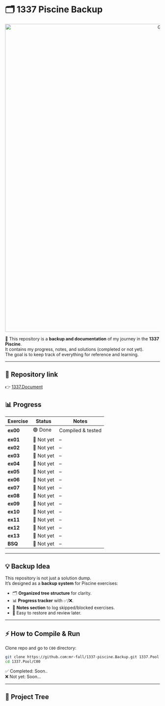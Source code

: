# 🗂️ 1337 Piscine Backup  

<p align="center">
  <img src="./assets/by-vegas.gif" alt="GIF" width="1000"/>
</p>

📌 This repository is a **backup and documentation** of my journey in the **1337 Piscine**.  
It contains my progress, notes, and solutions (completed or not yet).  
The goal is to keep track of everything for reference and learning.  

---

## 📂 Repository link  
👉 [1337.Document](https://github.com/mr-fall/1337.Document)


## 📊 Progress  

| Exercise | Status | Notes |
|----------|--------|-------|
| **ex00** | 🟢 Done | Compiled & tested |
| **ex01** | 🔴 Not yet | – |
| **ex02** | 🔴 Not yet | – |
| **ex03** | 🔴 Not yet | – |
| **ex04** | 🔴 Not yet | – |
| **ex05** | 🔴 Not yet | – |
| **ex06** | 🔴 Not yet | – |
| **ex07** | 🔴 Not yet | – |
| **ex08** | 🔴 Not yet | – |
| **ex09** | 🔴 Not yet | – |
| **ex10** | 🔴 Not yet | – |
| **ex11** | 🔴 Not yet | – |
| **ex12** | 🔴 Not yet | – |
| **ex13** | 🔴 Not yet | – |
| **BSQ**  | 🔴 Not yet | – |

---

## 💡 Backup Idea  

This repository is not just a solution dump.  
It’s designed as a **backup system** for Piscine exercises:  

- 🗂️ **Organized tree structure** for clarity.  
- 📊 **Progress tracker** with ✅/❌.  
- 📝 **Notes section** to log skipped/blocked exercises.  
- 🔄 Easy to restore and review later.  

---

## ⚡ How to Compile & Run  

Clone repo and go to `C00` directory:  
```bash
git clone https://github.com:mr-fall/1337-piscine.Backup.git 1337.Pool
cd 1337.Pool/C00
```
✅ Completed: Soon..  
  ❌ Not yet: Soon... 

---

## 🌳 Project Tree  


